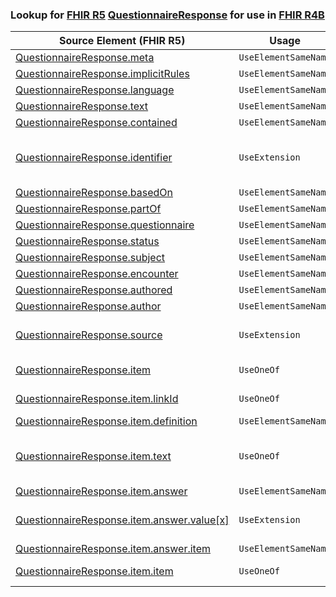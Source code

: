 ### Lookup for [FHIR R5](https://hl7.org/fhir/R5/) [QuestionnaireResponse](https://hl7.org/fhir/R5/QuestionnaireResponse.html) for use in [FHIR R4B](https://hl7.org/fhir/R4B/)

| Source Element (FHIR R5) | Usage | Target |
| -------------- | ----- | ------ |
| [QuestionnaireResponse.meta](https://hl7.org/fhir/R5/QuestionnaireResponse.html#resource) | `UseElementSameName` | [QuestionnaireResponse.meta](https://hl7.org/fhir/R4B/QuestionnaireResponse.html#resource) |
| [QuestionnaireResponse.implicitRules](https://hl7.org/fhir/R5/QuestionnaireResponse.html#resource) | `UseElementSameName` | [QuestionnaireResponse.implicitRules](https://hl7.org/fhir/R4B/QuestionnaireResponse.html#resource) |
| [QuestionnaireResponse.language](https://hl7.org/fhir/R5/QuestionnaireResponse.html#resource) | `UseElementSameName` | [QuestionnaireResponse.language](https://hl7.org/fhir/R4B/QuestionnaireResponse.html#resource) |
| [QuestionnaireResponse.text](https://hl7.org/fhir/R5/QuestionnaireResponse.html#resource) | `UseElementSameName` | [QuestionnaireResponse.text](https://hl7.org/fhir/R4B/QuestionnaireResponse.html#resource) |
| [QuestionnaireResponse.contained](https://hl7.org/fhir/R5/QuestionnaireResponse.html#resource) | `UseElementSameName` | [QuestionnaireResponse.contained](https://hl7.org/fhir/R4B/QuestionnaireResponse.html#resource) |
| [QuestionnaireResponse.identifier](https://hl7.org/fhir/R5/QuestionnaireResponse.html#resource) | `UseExtension` | [http://hl7.org/fhir/5.0/StructureDefinition/extension-QuestionnaireResponse.identifier](StructureDefinition-ext-R5-QuestionnaireResponse.identifier.html) |
| [QuestionnaireResponse.basedOn](https://hl7.org/fhir/R5/QuestionnaireResponse.html#resource) | `UseElementSameName` | [QuestionnaireResponse.basedOn](https://hl7.org/fhir/R4B/QuestionnaireResponse.html#resource) |
| [QuestionnaireResponse.partOf](https://hl7.org/fhir/R5/QuestionnaireResponse.html#resource) | `UseElementSameName` | [QuestionnaireResponse.partOf](https://hl7.org/fhir/R4B/QuestionnaireResponse.html#resource) |
| [QuestionnaireResponse.questionnaire](https://hl7.org/fhir/R5/QuestionnaireResponse.html#resource) | `UseElementSameName` | [QuestionnaireResponse.questionnaire](https://hl7.org/fhir/R4B/QuestionnaireResponse.html#resource) |
| [QuestionnaireResponse.status](https://hl7.org/fhir/R5/QuestionnaireResponse.html#resource) | `UseElementSameName` | [QuestionnaireResponse.status](https://hl7.org/fhir/R4B/QuestionnaireResponse.html#resource) |
| [QuestionnaireResponse.subject](https://hl7.org/fhir/R5/QuestionnaireResponse.html#resource) | `UseElementSameName` | [QuestionnaireResponse.subject](https://hl7.org/fhir/R4B/QuestionnaireResponse.html#resource) |
| [QuestionnaireResponse.encounter](https://hl7.org/fhir/R5/QuestionnaireResponse.html#resource) | `UseElementSameName` | [QuestionnaireResponse.encounter](https://hl7.org/fhir/R4B/QuestionnaireResponse.html#resource) |
| [QuestionnaireResponse.authored](https://hl7.org/fhir/R5/QuestionnaireResponse.html#resource) | `UseElementSameName` | [QuestionnaireResponse.authored](https://hl7.org/fhir/R4B/QuestionnaireResponse.html#resource) |
| [QuestionnaireResponse.author](https://hl7.org/fhir/R5/QuestionnaireResponse.html#resource) | `UseElementSameName` | [QuestionnaireResponse.author](https://hl7.org/fhir/R4B/QuestionnaireResponse.html#resource) |
| [QuestionnaireResponse.source](https://hl7.org/fhir/R5/QuestionnaireResponse.html#resource) | `UseExtension` | [http://hl7.org/fhir/5.0/StructureDefinition/extension-QuestionnaireResponse.source](StructureDefinition-ext-R5-QuestionnaireResponse.source.html) |
| [QuestionnaireResponse.item](https://hl7.org/fhir/R5/QuestionnaireResponse.html#resource) | `UseOneOf` | [QuestionnaireResponse.item](https://hl7.org/fhir/R4B/QuestionnaireResponse.html#resource)<br />[QuestionnaireResponse.item](https://hl7.org/fhir/R4B/QuestionnaireResponse.html#resource) |
| [QuestionnaireResponse.item.linkId](https://hl7.org/fhir/R5/QuestionnaireResponse.html#resource) | `UseOneOf` | [QuestionnaireResponse.item.linkId](https://hl7.org/fhir/R4B/QuestionnaireResponse.html#resource)<br />[QuestionnaireResponse.item.linkId](https://hl7.org/fhir/R4B/QuestionnaireResponse.html#resource) |
| [QuestionnaireResponse.item.definition](https://hl7.org/fhir/R5/QuestionnaireResponse.html#resource) | `UseElementSameName` | [QuestionnaireResponse.item.definition](https://hl7.org/fhir/R4B/QuestionnaireResponse.html#resource) |
| [QuestionnaireResponse.item.text](https://hl7.org/fhir/R5/QuestionnaireResponse.html#resource) | `UseOneOf` | [QuestionnaireResponse.item.text](https://hl7.org/fhir/R4B/QuestionnaireResponse.html#resource)<br />[QuestionnaireResponse.item.text](https://hl7.org/fhir/R4B/QuestionnaireResponse.html#resource)<br />[QuestionnaireResponse.item.text](https://hl7.org/fhir/R4B/QuestionnaireResponse.html#resource)<br />[QuestionnaireResponse.item.text](https://hl7.org/fhir/R4B/QuestionnaireResponse.html#resource) |
| [QuestionnaireResponse.item.answer](https://hl7.org/fhir/R5/QuestionnaireResponse.html#resource) | `UseElementSameName` | [QuestionnaireResponse.item.answer](https://hl7.org/fhir/R4B/QuestionnaireResponse.html#resource) |
| [QuestionnaireResponse.item.answer.value[x]](https://hl7.org/fhir/R5/QuestionnaireResponse.html#resource) | `UseExtension` | [http://hl7.org/fhir/5.0/StructureDefinition/extension-QuestionnaireResponse.item.answer.value](StructureDefinition-ext-R5-QR.it.an.value.html) |
| [QuestionnaireResponse.item.answer.item](https://hl7.org/fhir/R5/QuestionnaireResponse.html#resource) | `UseElementSameName` | [QuestionnaireResponse.item.answer.item](https://hl7.org/fhir/R4B/QuestionnaireResponse.html#resource) |
| [QuestionnaireResponse.item.item](https://hl7.org/fhir/R5/QuestionnaireResponse.html#resource) | `UseOneOf` | [QuestionnaireResponse.item.item](https://hl7.org/fhir/R4B/QuestionnaireResponse.html#resource)<br />[QuestionnaireResponse.item.item](https://hl7.org/fhir/R4B/QuestionnaireResponse.html#resource) |
